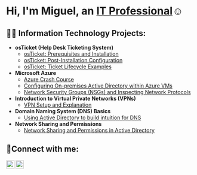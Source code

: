 <h1>Hi, I'm Miguel, an <a href="https://www.linkedin.com/public-profile/settings?trk=d_flagship3_profile_self_view_public_profile">IT Professional</a>☺</h1>

<h2>👨‍💻 Information Technology Projects:</h2>

- <b>osTicket (Help Desk Ticketing System)</b>
  - [osTicket: Prerequisites and Installation](https://github.com/CastroCMiguel/osTicket-Prerequisites-and-Installation)
  - [osTicket: Post-Installation Configuration](https://github.com/CastroCMiguel/Test)
  - [osTicket: Ticket Lifecycle Examples](https://github.com/CastroCMiguel/Test)
- <b>Microsoft Azure</b>
  - [Azure Crash Course](https://github.com/CastroCMiguel/AzureCrashCourse)
  - [Configuring On-premises Active Directory within Azure VMs](https://github.com/CastroCMiguel/Test)
  - [Network Security Groups (NSGs) and Inspecting Network Protocols](https://github.com/CastroCMiguel/Networksecuritygroups)
- <b>Introduction to Virtual Private Networks (VPNs)</b>
    - [VPN Setup and Explanation](https://github.com/CastroCMiguel/Test)
- <b> Domain Naming System (DNS) Basics</b>
    - [Using Active Directory to build intuition for DNS](https://github.com/CastroCMiguel/Test)
 - <b> Network Sharing and Permissions</b>
    - [Network Sharing and Permissions in Active Directory](https://github.com/CastroCMiguel/Test)
 
<h2>🤳Connect with me:</h2>

[<img align="left" alt="Josh | Twitter" width="22px" src="https://cdn.jsdelivr.net/npm/simple-icons@v3/icons/twitter.svg" />][twitter]
[<img align="left" alt="Josh | LinkedIn" width="22px" src="https://cdn.jsdelivr.net/npm/simple-icons@v3/icons/linkedin.svg" />][linkedin]

[twitter]: https://twitter.com/CastroCMiguelA
[linkedin]: https://www.linkedin.com/public-profile/settings?trk=d_flagship3_profile_self_view_public_profile

